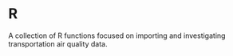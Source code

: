 R
=

A collection of R functions focused on importing and investigating transportation air quality data.
